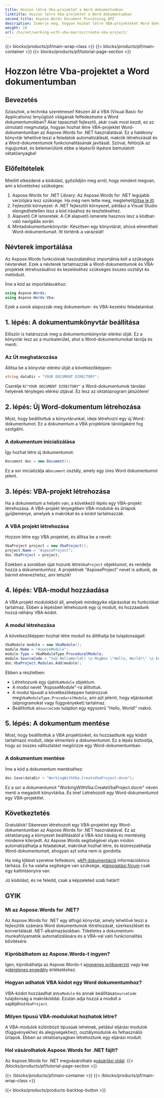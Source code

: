 ```yaml
---
title: Hozzon létre Vba-projektet a Word dokumentumban
linktitle: Hozzon létre Vba-projektet a Word dokumentumban
second_title: Aspose.Words Document Processing API
description: Ismerje meg, hogyan hozhat létre VBA-projekteket Word dokumentumokban az Aspose.Words for .NET használatával. Kövesse lépésről lépésre útmutatónkat a zökkenőmentes dokumentumautomatizáláshoz!
weight: 10
url: /hu/net/working-with-vba-macros/create-vba-project/
---
```


{{< blocks/products/pf/main-wrap-class >}}
{{< blocks/products/pf/main-container >}}
{{< blocks/products/pf/tutorial-page-section >}}

# Hozzon létre Vba-projektet a Word dokumentumban


## Bevezetés

Sziasztok, a technika szerelmesei! Készen áll a VBA (Visual Basic for Applications) lenyűgöző világának felfedezésére a Word dokumentumokban? Akár tapasztalt fejlesztő, akár csak most kezdi, ez az útmutató megmutatja, hogyan hozhat létre VBA-projektet Word-dokumentumban az Aspose.Words for .NET használatával. Ez a hatékony könyvtár lehetővé teszi a feladatok automatizálását, makrók létrehozását és a Word-dokumentumok funkcionalitásának javítását. Szóval, feltűrjük az ingujjunkat, és belemerülünk ebbe a lépésről lépésre bemutatott oktatóanyagba!

## Előfeltételek

Mielőtt elkezdené a kódolást, győződjön meg arról, hogy mindent megvan, ami a követéshez szükséges:

1.  Aspose.Words for .NET Library: Az Aspose.Words for .NET legújabb verziójára lesz szüksége. Ha még nem tette meg, megteheti[töltse le itt](https://releases.aspose.com/words/net/).
2. Fejlesztői környezet: A .NET fejlesztői környezet, például a Visual Studio elengedhetetlen lesz a kód írásához és teszteléséhez.
3. Alapvető C# ismeretek: A C# alapvető ismerete hasznos lesz a kódban való navigálás során.
4. Mintadokumentumkönyvtár: Készítsen egy könyvtárat, ahová elmentheti Word-dokumentumait. Itt történik a varázslat!

## Névterek importálása

Az Aspose.Words funkcióinak használatához importálnia kell a szükséges névtereket. Ezek a névterek tartalmazzák a Word-dokumentumok és VBA-projektek létrehozásához és kezeléséhez szükséges összes osztályt és metódust.

Íme a kód az importálásukhoz:

```csharp
using Aspose.Words;
using Aspose.Words.Vba;
```

Ezek a sorok alapozzák meg dokumentum- és VBA-kezelési feladatainkat.

## 1. lépés: A dokumentumkönyvtár beállítása

Először is határozzuk meg a dokumentumkönyvtár elérési útját. Ez a könyvtár lesz az a munkaterület, ahol a Word-dokumentumokat tárolja és menti.

### Az Út meghatározása

Állítsa be a könyvtár elérési útját a következőképpen:

```csharp
string dataDir = "YOUR DOCUMENT DIRECTORY";
```

 Cserélje ki`"YOUR DOCUMENT DIRECTORY"` a Word-dokumentumok tárolási helyének tényleges elérési útjával. Ez lesz az oktatóprogram játszótere!

## 2. lépés: Új Word-dokumentum létrehozása

Most, hogy beállítottuk a könyvtárunkat, ideje létrehozni egy új Word-dokumentumot. Ez a dokumentum a VBA projektünk tárolójaként fog szolgálni.

### A dokumentum inicializálása

Így hozhat létre új dokumentumot:

```csharp
Document doc = new Document();
```

 Ez a sor inicializálja a`Document` osztály, amely egy üres Word dokumentumot jelent.

## 3. lépés: VBA-projekt létrehozása

Ha a dokumentum a helyén van, a következő lépés egy VBA-projekt létrehozása. A VBA-projekt lényegében VBA-modulok és űrlapok gyűjteménye, amelyek a makrókat és a kódot tartalmazzák.

### A VBA projekt létrehozása

Hozzon létre egy VBA projektet, és állítsa be a nevét:

```csharp
VbaProject project = new VbaProject();
project.Name = "AsposeProject";
doc.VbaProject = project;
```

 Ezekben a sorokban újat hozunk létre`VbaProject` objektumot, és rendelje hozzá a dokumentumhoz. A projektnek "AsposeProject" nevet is adtunk, de bármit elnevezhetsz, ami tetszik!

## 4. lépés: VBA-modul hozzáadása

A VBA projekt modulokból áll, amelyek mindegyike eljárásokat és funkciókat tartalmaz. Ebben a lépésben létrehozunk egy új modult, és hozzáadunk hozzá néhány VBA-kódot.

### A modul létrehozása

A következőképpen hozhat létre modult és állíthatja be tulajdonságait:

```csharp
VbaModule module = new VbaModule();
module.Name = "AsposeModule";
module.Type = VbaModuleType.ProceduralModule;
module.SourceCode = "Sub HelloWorld() \n MsgBox \"Hello, World!\" \n End Sub";
doc.VbaProject.Modules.Add(module);
```

Ebben a részletben:
-  Létrehozunk egy újat`VbaModule` objektum.
- A modul nevét "AsposeModule"-ra állítottuk.
-  A modul típusát a következőképpen határozzuk meg`VbaModuleType.ProceduralModule`, ami azt jelenti, hogy eljárásokat (alprogramokat vagy függvényeket) tartalmaz.
-  Beállítottuk a`SourceCode` tulajdon egy egyszerű "Hello, World!" makró.

## 5. lépés: A dokumentum mentése

Most, hogy beállítottuk a VBA projektünket, és hozzáadtunk egy kódot tartalmazó modult, ideje elmenteni a dokumentumot. Ez a lépés biztosítja, hogy az összes változtatást megőrizze egy Word-dokumentumban.

### A dokumentum mentése

Íme a kód a dokumentum mentéséhez:

```csharp
doc.Save(dataDir + "WorkingWithVba.CreateVbaProject.docm");
```

Ez a sor a dokumentumot "WorkingWithVba.CreateVbaProject.docm" néven menti a megadott könyvtárba. És íme! Létrehozott egy Word-dokumentumot egy VBA-projekttel.

## Következtetés

Gratulálok! Sikeresen létrehozott egy VBA-projektet egy Word-dokumentumban az Aspose.Words for .NET használatával. Ez az oktatóanyag a környezet beállításától a VBA-kód írásáig és mentéséig mindenre kiterjedt. Az Aspose.Words segítségével olyan módon automatizálhatja a feladatokat, makrókat hozhat létre, és testreszabhatja Word-dokumentumait, ahogyan azt soha nem is gondolta.

 Ha még többet szeretne felfedezni, a[API dokumentáció](https://reference.aspose.com/words/net/) információkincs tárháza. És ha valaha segítségre van szüksége, a[támogatási fórum](https://forum.aspose.com/c/words/8) csak egy kattintásnyira van.

Jó kódolást, és ne feledd, csak a képzeleted szab határt!

## GYIK

### Mi az Aspose.Words for .NET?  
Az Aspose.Words for .NET egy átfogó könyvtár, amely lehetővé teszi a fejlesztők számára Word dokumentumok létrehozását, szerkesztését és konvertálását .NET-alkalmazásokban. Tökéletes a dokumentum-munkafolyamatok automatizálására és a VBA-val való funkcionalitás bővítésére.

### Kipróbálhatom az Aspose.Words-t ingyen?  
 Igen, kipróbálhatja az Aspose.Words-t a[ingyenes próbaverzió](https://releases.aspose.com/) vagy kap a[ideiglenes engedély](https://purchase.aspose.com/temporary-license/) értékeléshez.

### Hogyan adhatok VBA kódot egy Word dokumentumhoz?  
 VBA-kódot hozzáadhat a`VbaModule` és annak beállítása`SourceCode` tulajdonság a makrókóddal. Ezután adja hozzá a modult a sajátjához`VbaProject`.

### Milyen típusú VBA-modulokat hozhatok létre?  
A VBA-modulok különböző típusúak lehetnek, például eljárási modulok (függvényekhez és alegységekhez), osztálymodulok és felhasználói űrlapok. Ebben az oktatóanyagban létrehoztunk egy eljárási modult.

### Hol vásárolhatok Aspose.Words for .NET fájlt?  
Az Aspose.Words for .NET megvásárolható a[vásárlási oldal](https://purchase.aspose.com/buy).
{{< /blocks/products/pf/tutorial-page-section >}}

{{< /blocks/products/pf/main-container >}}
{{< /blocks/products/pf/main-wrap-class >}}

{{< blocks/products/products-backtop-button >}}
